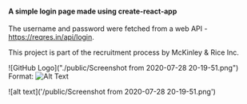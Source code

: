 #### A simple login page made using create-react-app

The username and password were fetched from a web API  - https://reqres.in/api/login.

This project is part of the recruitment process by McKinley & Rice Inc.

![GitHub Logo]("./public/Screenshot from 2020-07-28 20-19-51.png")
Format: ![Alt Text](url)

![alt text]('/public/Screenshot from 2020-07-28 20-19-51.png')
